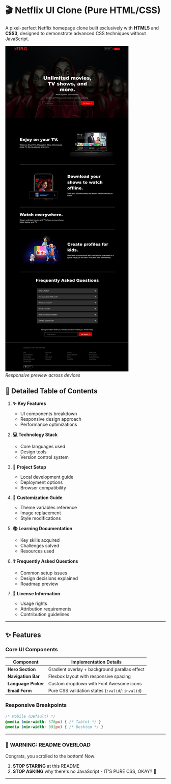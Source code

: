# 🎬 Netflix UI Clone (Pure HTML/CSS)

A pixel-perfect Netflix homepage clone built exclusively with **HTML5** and **CSS3**, designed to demonstrate advanced CSS techniques without JavaScript.

![Netflix Clone Preview](./images/Screenshot_25-3-2025_91657_127.0.0.1.jpeg)  
*Responsive preview across devices*

## 📖 Detailed Table of Contents

1. **✨ Key Features**  
   - UI components breakdown  
   - Responsive design approach  
   - Performance optimizations

2. **💻 Technology Stack**  
   - Core languages used  
   - Design tools  
   - Version control system

3. **🚀 Project Setup**  
   - Local development guide  
   - Deployment options  
   - Browser compatibility

4. **🎨 Customization Guide**  
   - Theme variables reference  
   - Image replacement  
   - Style modifications

5. **📚 Learning Documentation**  
   - Key skills acquired  
   - Challenges solved  
   - Resources used

6. **❓ Frequently Asked Questions**  
   - Common setup issues  
   - Design decisions explained  
   - Roadmap preview

7. **📜 License Information**  
   - Usage rights  
   - Attribution requirements  
   - Contribution guidelines  

---

## ✨ Features

### Core UI Components
| Component          | Implementation Details                  |
|--------------------|----------------------------------------|
| **Hero Section**   | Gradient overlay + background parallax effect |
| **Navigation Bar** | Flexbox layout with responsive spacing |
| **Language Picker**| Custom dropdown with Font Awesome icons |
| **Email Form**     | Pure CSS validation states (`:valid`/`:invalid`) |

### Responsive Breakpoints
```css
/* Mobile (Default) */
@media (min-width: 576px) { /* Tablet */ }
@media (min-width: 992px) { /* Desktop */ }
```
---
### 🚨 WARNING: README OVERLOAD 

Congrats, you scrolled to the bottom! Now:

1. **STOP STARING** at this README    
2. **STOP ASKING** why there's no JavaScript - IT'S PURE CSS, OKAY? 😤 
---
